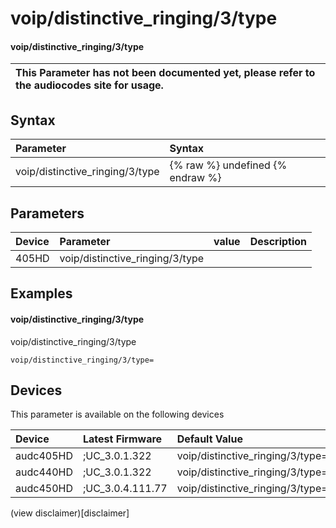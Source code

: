 ﻿---
description: voip/distinctive_ringing/3/type
search: false
---

# voip/distinctive_ringing/3/type

#### voip/distinctive_ringing/3/type


| This Parameter has not been documented yet, please refer to the audiocodes site for usage.  |
| :--- |

## Syntax
| Parameter | Syntax |
| :--- | :--- |
|voip/distinctive_ringing/3/type | {% raw %} undefined {% endraw %} |

## Parameters
|Device|Parameter|value|Description|
|:---|:---|:---|:---|
| 405HD | voip/distinctive_ringing/3/type |  |  |

## Examples
#### voip/distinctive_ringing/3/type

voip/distinctive_ringing/3/type

```
voip/distinctive_ringing/3/type=
```

## Devices
This parameter is available on the following devices

| Device | Latest Firmware | Default Value |
|:---|:---|:---|
| audc405HD | ;UC_3.0.1.322 | voip/distinctive_ringing/3/type= 
| audc440HD | ;UC_3.0.1.322 | voip/distinctive_ringing/3/type= 
| audc450HD | ;UC_3.0.4.111.77 | voip/distinctive_ringing/3/type= 

(view disclaimer)[disclaimer]
